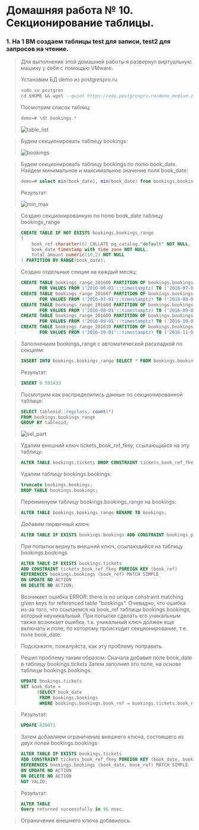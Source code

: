 # Домашняя работа № 10. Секционирование таблицы.

### 1. На 1 ВМ создаем таблицы test для записи, test2 для запросов на чтение.
> Для выполнения этой домашней работы я развернул виртуальную машину у себя с помощью VMware.
>
> Установим БД demo из postgrespro.ru
>
> ```sql
> sudo su postgres 
> cd $HOME && wget --quiet https://edu.postgrespro.ru/demo_medium.zip && unzip demo_medium.zip && psql < demo_medium.sql
> ```
> Посмотрим список таблиц:
>
> ```sql
> demo=# \dt bookings.*
> ```
> <image src="images/table_list.png" alt="table_list">

> Будем секционировать таблицу bookings:
> 
> <image src="images/bookings.png" alt="bookings">

> Будем секционировать таблицу bookings по полю book_date. Найдем минимальное и максимальное значение поля book_date:
> ```sql
> demo=# select min(book_date), min(book_date) from bookings.bookings;
> ```
>
> Результат:
>
> <image src="images/min_max_.png" alt="min_max">

> Создаю секционированную по полю book_date таблицу bookings_range 
>
> ```sql
> CREATE TABLE IF NOT EXISTS bookings.bookings_range
> (
>     book_ref character(6) COLLATE pg_catalog."default" NOT NULL,
>     book_date timestamp with time zone NOT NULL,
>     total_amount numeric(10,2) NOT NULL
> ) PARTITION BY RANGE(book_date);
> ```

> Создаю отдельные секции на каждый месяц:
> ```sql
> CREATE TABLE bookings_range_201606 PARTITION OF bookings.bookings_range 
>        FOR VALUES FROM ('2016-06-01'::timestamptz) TO ('2016-07-01'::timestamptz);
> CREATE TABLE bookings_range_201607 PARTITION OF bookings.bookings_range 
>        FOR VALUES FROM ('2016-07-01'::timestamptz) TO ('2016-08-01'::timestamptz);
> CREATE TABLE bookings_range_201608 PARTITION OF bookings.bookings_range 
>        FOR VALUES FROM ('2016-08-01'::timestamptz) TO ('2016-09-01'::timestamptz);
> CREATE TABLE bookings_range_201609 PARTITION OF bookings.bookings_range 
>        FOR VALUES FROM ('2016-09-01'::timestamptz) TO ('2016-10-01'::timestamptz);
> CREATE TABLE bookings_range_201610 PARTITION OF bookings.bookings_range 
>        FOR VALUES FROM ('2016-10-01'::timestamptz) TO ('2016-11-01'::timestamptz);
> ```

> Заполнениим bookings_range с автоматической раскладкой по секциям:
> ```sql
> INSERT INTO bookings.bookings_range SELECT * FROM bookings.bookings;
> ```
> 
> Результат:
> ```sql
> INSERT 0 593433
> ```

> Посмотрим как распределились данные по секционированной таблице:
> ```sql
> SELECT tableoid::regclass, count(*) 
> FROM bookings.bookings_range 
> GROUP BY tableoid;
> ```
>
> <image src="images/sel_part.png" alt="sel_part">

> Удалим внешний ключ tickets_book_ref_fkey, ссылающийся на эту таблицу:
> ```sql
> ALTER TABLE bookings.tickets DROP CONSTRAINT tickets_book_ref_fkey;
> ```
> Удалим таблицу bookings.bookings:
> ```sql
> truncate bookings.bookings;
> DROP TABLE bookings.bookings;
> ```

> Переименуем таблицу bookings.bookings_range на bookings:
> ```sql
> ALTER TABLE bookings.bookings_range RENAME TO bookings;
> ```

> Добавим первичный ключ:
> ```sql
> ALTER TABLE IF EXISTS bookings.bookings ADD CONSTRAINT bookings_pkey PRIMARY KEY (book_ref, book_date);
> ```

> При попытки вернуть внешний ключ, ссылающийся на таблицу bookings.bookings
> ```sql
> ALTER TABLE IF EXISTS bookings.tickets
> ADD CONSTRAINT tickets_book_ref_fkey FOREIGN KEY (book_ref)
> REFERENCES bookings.bookings (book_ref) MATCH SIMPLE
> ON UPDATE NO ACTION
> ON DELETE NO ACTION;
> ```
> Возникает ошибка ERROR:  there is no unique constraint matching given keys for referenced table "bookings". Очевидно, что ошибка из-за того, что ссылаемся на book_ref таблицы bookings.bookings, который неуникальный. При попытке сделать его уникальным также возникает ошибка, т.к. уникальный ключ должен еще включать и поле, по которому происходит секционирование, т.е. поле book_date.
>
> Подскажите, пожалуйста, как эту проблему поправить.

> Решил проблему таким образом:
> Сначала добавил поле book_date в таблицу bookings.tickets
> Затем заполнил это поле, на основе таблицы bookings.bookings:
> 
> ```sql
> UPDATE bookings.tickets
> SET book_date =
>       (SELECT book_date
>        FROM bookings.bookings
>        WHERE bookings.bookings.book_ref = bookings.tickets.book_ref);
> ```

> Результат:
> ```sql 
> UPDATE 829071
> ```

> Затем добавляем ограничение внешнего ключа, состоящего из двух полей bookings.bookings
> ```sql
> ALTER TABLE IF EXISTS bookings.tickets
> ADD CONSTRAINT tickets_book_ref_fkey FOREIGN KEY (book_date, book_ref)
> REFERENCES bookings.bookings (book_date, book_ref) MATCH SIMPLE
> ON UPDATE NO ACTION
> ON DELETE NO ACTION
> NOT VALID;
> ```

> Результат:
> ```sql
> ALTER TABLE
> Query returned successfully in 96 msec.
> ```

> Ограничение внешнего ключа добавилось.
